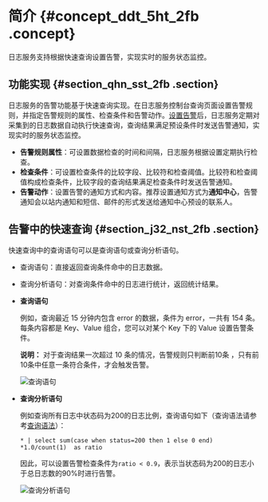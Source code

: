 # 简介 {#concept_ddt_5ht_2fb .concept}

日志服务支持根据快速查询设置告警，实现实时的服务状态监控。

## 功能实现 {#section_qhn_sst_2fb .section}

日志服务的告警功能基于快速查询实现。在日志服务控制台查询页面设置告警规则，并指定告警规则的属性、检查条件和告警动作。[设置告警](intl.zh-CN/用户指南/告警与通知/设置告警.md)后，日志服务定期对采集到的日志数据自动执行快速查询，查询结果满足预设条件时发送告警通知，实现实时的服务状态监控。

-   **告警规则属性**：可设置数据检查的时间和间隔，日志服务根据设置定期执行检查。
-   **检查条件**：可设置检查条件的比较字段、比较符和检查阈值。比较符和检查阈值构成检查条件，比较字段的查询结果满足检查条件时发送告警通知。
-   **告警动作**：设置告警的通知方式和内容。推荐设置通知方式为**通知中心**，告警通知会以站内通知和短信、邮件的形式发送给通知中心预设的联系人。

## 告警中的快速查询 {#section_j32_nst_2fb .section}

快速查询中的查询语句可以是查询语句或查询分析语句。

-   查询语句：直接返回查询条件命中的日志数据。
-   查询分析语句：对查询条件命中的日志进行统计，返回统计结果。

-   **查询语句**

    例如，查询最近 15 分钟内包含 error 的数据，条件为 error，一共有 154 条。每条内容都是 Key、Value 组合，您可以对某个 Key 下的 Value 设置告警条件。

    **说明：** 对于查询结果一次超过 10 条的情况，告警规则只判断前10条 ，只有前10条中任意一条符合条件，才会触发告警。

    ![](images/5772_zh-CN.png "查询语句")

-   **查询分析语句**

    例如查询所有日志中状态码为200的日志比例，查询语句如下（查询语法请参考[查询语法](intl.zh-CN/用户指南/索引与查询/查询语法.md)）：

    ```
    * | select sum(case when status=200 then 1 else 0 end) *1.0/count(1)  as ratio
    ```

    因此，可以设置告警检查条件为`ratio < 0.9`，表示当状态码为200的日志小于总日志数的90%时进行告警。

    ![](images/5773_zh-CN.png "查询分析语句")


